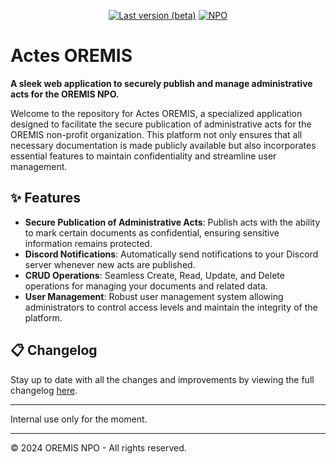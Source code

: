 <p align="center">
<a href="#"><img src="https://img.shields.io/badge/Last_version-1.1b-red" alt="Last version (beta)"></a>
<a href="#"><img src="https://img.shields.io/badge/NPO-OREMIS-blue" alt="NPO"></a>
</p>

# Actes OREMIS

**A sleek web application to securely publish and manage administrative acts for the OREMIS NPO.**

Welcome to the repository for Actes OREMIS, a specialized application designed to facilitate the secure publication of administrative acts for the OREMIS non-profit organization. This platform not only ensures that all necessary documentation is made publicly available but also incorporates essential features to maintain confidentiality and streamline user management.

## ✨ Features

- **Secure Publication of Administrative Acts**: Publish acts with the ability to mark certain documents as confidential, ensuring sensitive information remains protected.
- **Discord Notifications**: Automatically send notifications to your Discord server whenever new acts are published.
- **CRUD Operations**: Seamless Create, Read, Update, and Delete operations for managing your documents and related data.
- **User Management**: Robust user management system allowing administrators to control access levels and maintain the integrity of the platform.

## 📋 Changelog

Stay up to date with all the changes and improvements by viewing the full changelog [here](./CHANGELOG.md).

---

Internal use only for the moment.

---

© 2024 OREMIS NPO - All rights reserved.
